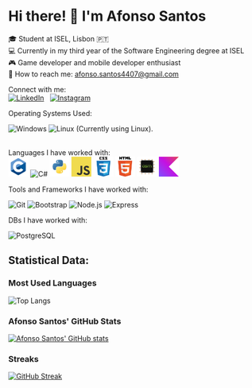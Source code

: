 # Hi there! 👋 I'm Afonso Santos

🎓 Student at ISEL, Lisbon 🇵🇹  
💻 Currently in my third year of the Software Engineering degree at ISEL  
🎮 Game developer and mobile developer enthusiast   
📧 How to reach me: afonso.santos4407@gmail.com  

Connect with me:  
[![LinkedIn](https://img.shields.io/badge/LinkedIn-0077B5?style=for-the-badge&logo=linkedin&logoColor=white)](https://www.linkedin.com/in/afonso-santos-174a26271/) &nbsp; [![Instagram](https://img.shields.io/badge/Instagram-E4405F?style=for-the-badge&logo=instagram&logoColor=white)](https://www.instagram.com/afonso_santos.44/)


Operating Systems Used:

<div align="left">
  <img src="https://upload.wikimedia.org/wikipedia/commons/thumb/0/05/Windows_10_Logo.svg/200px-Windows_10_Logo.svg.png" alt="Windows" width="50">
  <img src="https://upload.wikimedia.org/wikipedia/commons/thumb/3/35/Tux.svg/1024px-Tux.svg.png" alt="Linux" width="30"> (Currently using Linux).
</div>

<br/> 

Languages I have worked with:  
<img src="https://raw.githubusercontent.com/github/explore/master/topics/c/c.png" alt="C" width="40">
<img src="https://i.imgur.com/JvrQxDi.png" alt="C#" width="35">
<img src="https://raw.githubusercontent.com/github/explore/master/topics/python/python.png" alt="Python" width="40">
<img src="https://raw.githubusercontent.com/github/explore/master/topics/javascript/javascript.png" alt="JavaScript" width="40">
<img src="https://raw.githubusercontent.com/github/explore/master/topics/css/css.png" alt="CSS" width="40">
<img src="https://raw.githubusercontent.com/github/explore/master/topics/html/html.png" alt="HTML" width="40">
<img src="https://raw.githubusercontent.com/github/explore/master/topics/assembly/assembly.png" alt="Assembly" width="40">
<img src="https://raw.githubusercontent.com/github/explore/master/topics/kotlin/kotlin.png" alt="Kotlin" width="40">


Tools and Frameworks I have worked with:

<img src="https://upload.wikimedia.org/wikipedia/commons/thumb/e/e0/Git-logo.svg/1280px-Git-logo.svg.png" alt="Git" width="40">  <img src="https://upload.wikimedia.org/wikipedia/commons/thumb/b/b2/Bootstrap_logo.svg/1024px-Bootstrap_logo.svg.png" alt="Bootstrap" width="40">  <img src="https://upload.wikimedia.org/wikipedia/commons/thumb/d/d9/Node.js_logo.svg/1280px-Node.js_logo.svg.png" alt="Node.js" width="40">  <img src="https://upload.wikimedia.org/wikipedia/commons/thumb/6/64/Expressjs.png/1280px-Expressjs.png" alt="Express" width="40">
 

DBs I have worked with: 

<img src="https://upload.wikimedia.org/wikipedia/commons/thumb/2/29/Postgresql_elephant.svg/1280px-Postgresql_elephant.svg.png" alt="PostgreSQL" width="40">


## Statistical Data:

### Most Used Languages
![Top Langs](https://github-readme-stats.vercel.app/api/top-langs/?username=AfonsoSantos44&layout=compact&langs_count=5&theme=dark)

### Afonso Santos' GitHub Stats  

[![Afonso Santos' GitHub stats](https://github-readme-stats.vercel.app/api?username=AfonsoSantos44&show_icons=true&theme=dark)](https://github.com/AfonsoSantos44/github-readme-stats)

### Streaks  
[![GitHub Streak](https://streak-stats.demolab.com/?user=AfonsoSantos44&theme=dark)](https://git.io/streak-stats)
